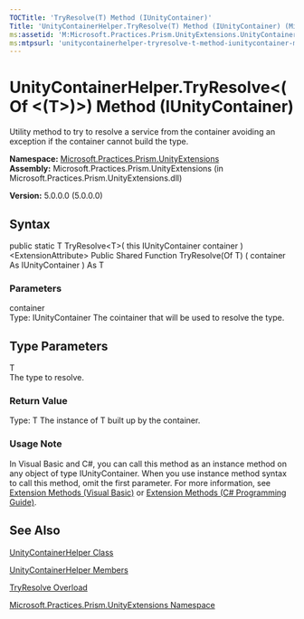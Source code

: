 ```yaml
---
TOCTitle: 'TryResolve(T) Method (IUnityContainer)'
Title: 'UnityContainerHelper.TryResolve(T) Method (IUnityContainer) (Microsoft.Practices.Prism.UnityExtensions)'
ms:assetid: 'M:Microsoft.Practices.Prism.UnityExtensions.UnityContainerHelper.TryResolve\`\`1(Microsoft.Practices.Unity.IUnityContainer)'
ms:mtpsurl: 'unitycontainerhelper-tryresolve-t-method-iunitycontainer-mspp-unityextensions.md'
---
```


# UnityContainerHelper.TryResolve&lt;(Of &lt;(T&gt;)&gt;) Method (IUnityContainer)

Utility method to try to resolve a service from the container avoiding an exception if the container cannot build the type.

**Namespace:** [Microsoft.Practices.Prism.UnityExtensions](https://msdn.microsoft.com/library/microsoft.practices.prism.unityextensions)
**Assembly:** Microsoft.Practices.Prism.UnityExtensions (in Microsoft.Practices.Prism.UnityExtensions.dll)

**Version:** 5.0.0.0 (5.0.0.0)

## Syntax
public static T TryResolve&lt;T&gt;( this IUnityContainer container ) &lt;ExtensionAttribute&gt; Public Shared Function TryResolve(Of T) ( container As IUnityContainer ) As T

### Parameters

container  
Type: IUnityContainer
The cointainer that will be used to resolve the type.

## Type Parameters

<span id="templatesToggle"></span>
T  
The type to resolve.

### Return Value

Type: T
The instance of T built up by the container.
### Usage Note

In Visual Basic and C\#, you can call this method as an instance method on any object of type IUnityContainer. When you use instance method syntax to call this method, omit the first parameter. For more information, see [Extension Methods (Visual Basic)](http://msdn.microsoft.com/en-us/library/bb384936.aspx) or [Extension Methods (C\# Programming Guide)](http://msdn.microsoft.com/en-us/library/bb383977.aspx).

## See Also
[UnityContainerHelper Class](https://msdn.microsoft.com/library/microsoft.practices.prism.unityextensions.unitycontainerhelper)

[UnityContainerHelper Members](https://msdn.microsoft.com/allmembers.t:microsoft.practices.prism.unityextensions.unitycontainerhelper)

[TryResolve Overload](https://msdn.microsoft.com/overload:microsoft.practices.prism.unityextensions.unitycontainerhelper.tryresolve)

[Microsoft.Practices.Prism.UnityExtensions Namespace](https://msdn.microsoft.com/library/microsoft.practices.prism.unityextensions)
